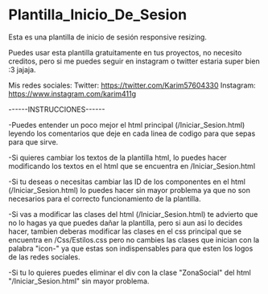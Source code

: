 # Plantilla_Inicio_De_Sesion
Esta es una plantilla de inicio de sesión responsive resizing.
  
Puedes usar esta plantilla gratuitamente en tus proyectos, no necesito creditos, pero si me puedes seguir
en instagram o twitter estaria super bien :3 jajaja.

Mis redes sociales: 
Twitter: https://twitter.com/Karim57604330
Instagram: https://www.instagram.com/karim411g

------INSTRUCCIONES------

-Puedes entender un poco mejor el html principal (/Iniciar_Sesion.html) leyendo los comentarios que deje en cada linea
de codigo para que sepas para que sirve.

-Si quieres cambiar los textos de la plantilla html, lo puedes hacer modificando
 los textos en el html que se encuentra en /Iniciar_Sesion.html
 
-Si tu deseas o necesitas cambiar las ID de los componentes en el html (/Iniciar_Sesion.html)
 lo puedes hacer sin mayor problema ya que no son necesarios para el correcto funcionamiento
 de la plantilla.
 
-Si vas a modificar las clases del html (/Iniciar_Sesion.html) te advierto que no lo hagas
 ya que puedes dañar la plantilla, pero si aun asi lo decides hacer, tambien deberas modificar
 las clases en el css principal que se encuentra en /Css/Estilos.css
 pero no cambies las clases que inician con la palabra "icon-" ya que estas son indispensables para
 que esten los logos de las redes sociales.
 
-Si tu lo quieres puedes eliminar el div con la clase "ZonaSocial" del html "/Iniciar_Sesion.html" sin mayor
problema.
